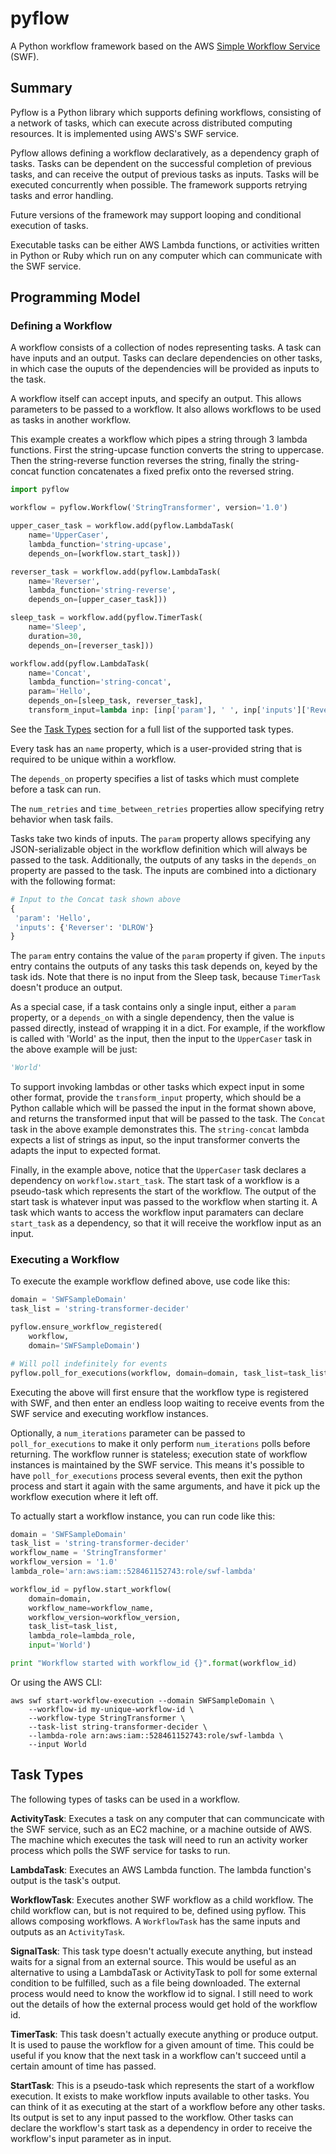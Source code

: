 # pyflow

A Python workflow framework based on the AWS
[Simple Workflow Service](https://aws.amazon.com/documentation/swf/) (SWF).

## Summary

Pyflow is a Python library which supports defining workflows,
consisting of a network of tasks, which can execute across distributed
computing resources.  It is implemented using AWS's SWF service.

Pyflow allows defining a workflow declaratively, as a dependency graph
of tasks.  Tasks can be dependent on the successful completion of
previous tasks, and can receive the output of previous tasks as
inputs.  Tasks will be executed concurrently when possible. The
framework supports retrying tasks and error handling.

Future versions of the framework may support looping and conditional
execution of tasks.

Executable tasks can be either AWS Lambda functions, or activities
written in Python or Ruby which run on any computer which can
communicate with the SWF service.

## Programming Model

### Defining a Workflow

A workflow consists of a collection of nodes representing tasks.  A
task can have inputs and an output.  Tasks can declare dependencies on
other tasks, in which case the ouputs of the dependencies will be
provided as inputs to the task.

A workflow itself can accept inputs, and specify an output.  This
allows parameters to be passed to a workflow.  It also allows
workflows to be used as tasks in another workflow.

This example creates a workflow which pipes a string through 3 lambda
functions.  First the string-upcase function converts the string to
uppercase.  Then the string-reverse function reverses the string,
finally the string-concat function concatenates a fixed prefix onto
the reversed string.


```python
import pyflow

workflow = pyflow.Workflow('StringTransformer', version='1.0')

upper_caser_task = workflow.add(pyflow.LambdaTask(
    name='UpperCaser',
    lambda_function='string-upcase',
    depends_on=[workflow.start_task]))

reverser_task = workflow.add(pyflow.LambdaTask(
    name='Reverser',
    lambda_function='string-reverse',
    depends_on=[upper_caser_task]))

sleep_task = workflow.add(pyflow.TimerTask(
    name='Sleep',
    duration=30,
    depends_on=[reverser_task]))

workflow.add(pyflow.LambdaTask(
    name='Concat',
    lambda_function='string-concat',
    param='Hello',
    depends_on=[sleep_task, reverser_task],
    transform_input=lambda inp: [inp['param'], ' ', inp['inputs']['Reverser']]))

```

See the [Task Types](#task-types) section for a full list of the
supported task types.

Every task has an `name` property, which is a user-provided string that
is required to be unique within a workflow.

The `depends_on` property specifies a list of tasks which must
complete before a task can run.

The `num_retries` and `time_between_retries` properties allow
specifying retry behavior when task fails. 

Tasks take two kinds of inputs.  The `param` property allows
specifying any JSON-serializable object in the workflow definition
which will always be passed to the task.  Additionally, the outputs of
any tasks in the `depends_on` property are passed to the task.  The
inputs are combined into a dictionary with the following format:

```python
# Input to the Concat task shown above
{
 'param': 'Hello',
 'inputs': {'Reverser': 'DLROW'}
}
```

The `param` entry contains the value of the `param` property if
given.  The `inputs` entry contains the outputs of any tasks this task
depends on, keyed by the task ids. Note that there is no input from
the Sleep task, because `TimerTask` doesn't produce an output.

As a special case, if a task contains only a single input, either a
`param` property, or a `depends_on` with a single dependency, then the
value is passed directly, instead of wrapping it in a dict.  For
example, if the workflow is called with 'World' as the input, then the
input to the `UpperCaser` task in the above example will be just:

``` python
'World'
```

To support invoking lambdas or other tasks which expect input in some
other format, provide the `transform_input` property, which should be
a Python callable which will be passed the input in the format shown
above, and returns the transformed input that will be passed to the
task.  The `Concat` task in the above example demonstrates this.  The
`string-concat` lambda expects a list of strings as input, so the
input transformer converts the adapts the input to expected format.

Finally, in the example above, notice that the `UpperCaser` task
declares a dependency on `workflow.start_task`.  The start task of a
workflow is a pseudo-task which represents the start of the workflow.
The output of the start task is whatever input was passed to the
workflow when starting it.  A task which wants to access the workflow
input paramaters can declare `start_task` as a dependency, so that it
will receive the workflow input as an input.

### Executing a Workflow

To execute the example workflow defined above, use code like this:

``` python
domain = 'SWFSampleDomain'
task_list = 'string-transformer-decider'

pyflow.ensure_workflow_registered(
    workflow,
    domain='SWFSampleDomain')

# Will poll indefinitely for events
pyflow.poll_for_executions(workflow, domain=domain, task_list=task_list)
```

Executing the above will first ensure that the workflow type is
registered with SWF, and then enter an endless loop waiting to receive
events from the SWF service and executing workflow instances.

Optionally, a `num_iterations` parameter can be passed to
`poll_for_executions` to make it only perform `num_iterations` polls
before returning.  The workflow runner is stateless; execution state
of workflow instances is maintained by the SWF service.  This means
it's possible to have `poll_for_executions` process several events,
then exit the python process and start it again with the same
arguments, and have it pick up the workflow execution where it left
off.

To actually start a workflow instance, you can run code like this:

``` python
domain = 'SWFSampleDomain'
task_list = 'string-transformer-decider'
workflow_name = 'StringTransformer'
workflow_version = '1.0'
lambda_role='arn:aws:iam::528461152743:role/swf-lambda'

workflow_id = pyflow.start_workflow(
    domain=domain,
    workflow_name=workflow_name,
    workflow_version=workflow_version,
    task_list=task_list,
    lambda_role=lambda_role,
    input='World')

print "Workflow started with workflow_id {}".format(workflow_id)
```

Or using the AWS CLI:

```
aws swf start-workflow-execution --domain SWFSampleDomain \
    --workflow-id my-unique-workflow-id \
    --workflow-type StringTransformer \
    --task-list string-transformer-decider \
    --lambda-role arn:aws:iam::528461152743:role/swf-lambda \
    --input World
```

## Task Types

The following types of tasks can be used in a workflow.

**ActivityTask**: Executes a task on any computer that can
communcicate with the SWF service, such as an EC2 machine, or a
machine outside of AWS. The machine which executes the task will need
to run an activity worker process which polls the SWF service for
tasks to run.

**LambdaTask**: Executes an AWS Lambda function.  The lambda
function's output is the task's output.

**WorkflowTask**: Executes another SWF workflow as a child
workflow. The child workflow can, but is not required to be, defined
using pyflow.  This allows composing workflows.  A `WorkflowTask` has
the same inputs and outputs as an `ActivityTask`.
  
**SignalTask**: This task type doesn't actually execute anything, but
instead waits for a signal from an external source.  This would be
useful as an alternative to using a LambdaTask or ActivityTask to poll
for some external condition to be fulfilled, such as a file being
downloaded.  The external process would need to know the workflow id
to signal.  I still need to work out the details of how the external
process would get hold of the workflow id.
  
**TimerTask**: This task doesn't actually execute anything or produce
output.  It is used to pause the workflow for a given amount of time.
This could be useful if you know that the next task in a workflow
can't succeed until a certain amount of time has passed.
  
**StartTask**: This is a pseudo-task which represents the start of a
workflow execution.  It exists to make workflow inputs available to
other tasks. You can think of it as executing at the start of a
workflow before any other tasks.  Its output is set to any input
passed to the workflow.  Other tasks can declare the workflow's start
task as a dependency in order to receive the workflow's input
parameter as in input.
